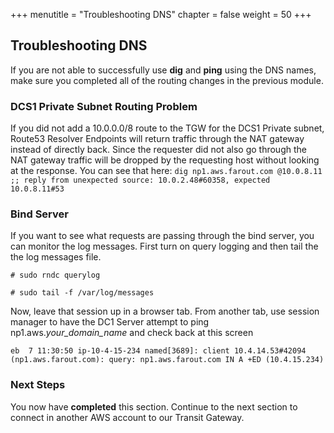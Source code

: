 +++
menutitle = "Troubleshooting DNS"
chapter = false
weight = 50
+++

## Troubleshooting DNS

If you are not able to successfully use **dig** and **ping** using the DNS names, make sure you completed all of the routing changes in the previous module.

### DCS1 Private Subnet Routing Problem

If you did not add a 10.0.0.0/8 route to the TGW for the DCS1 Private subnet, Route53 Resolver Endpoints will return traffic through the NAT gateway instead of directly back. Since the requester did not also go through the NAT gateway traffic will be dropped by the requesting host without looking at the response. You can see that here:
`dig np1.aws.farout.com @10.0.8.11 ;; reply from unexpected source: 10.0.2.48#60358, expected 10.0.8.11#53`

### Bind Server

If you want to see what requests are passing through the bind server, you can monitor the log messages. First turn on query logging and then tail the the log messages file.

```
# sudo rndc querylog

# sudo tail -f /var/log/messages
```

Now, leave that session up in a browser tab. From another tab, use session manager to have the DC1 Server attempt to ping np1.aws._your_domain_name_ and check back at this screen

```
eb  7 11:30:50 ip-10-4-15-234 named[3689]: client 10.4.14.53#42094 (np1.aws.farout.com): query: np1.aws.farout.com IN A +ED (10.4.15.234)
```

### Next Steps

You now have **completed** this section. Continue to the next section to connect in another AWS account to our Transit Gateway.

